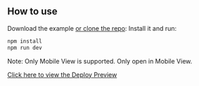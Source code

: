 ## How to use

Download the example [or clone the repo](https://github.com/mui/material-ui):
Install it and run:

```bash
npm install
npm run dev
```
Note: Only Mobile View is supported. Only open in Mobile View.


[Click here to view the Deploy Preview](https://656e983f6ed5cb009b82d93f--aspire-demo.netlify.app/)
